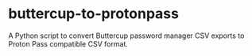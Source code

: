 # buttercup-to-protonpass
A Python script to convert Buttercup password manager CSV exports to Proton Pass compatible CSV format.
